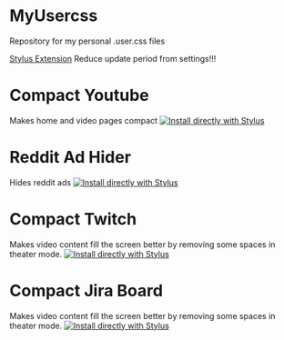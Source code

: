 # MyUsercss
Repository for my personal .user.css files

[Stylus Extension](https://add0n.com/stylus.html)
Reduce update period from settings!!!

# Compact Youtube
Makes home and video pages compact
[![Install directly with Stylus](https://img.shields.io/badge/Install%20directly%20with-Stylus-00adad.svg)](https://aytackydln.github.io/MyUsercss/youtube.user.css)

# Reddit Ad Hider
Hides reddit ads
[![Install directly with Stylus](https://img.shields.io/badge/Install%20directly%20with-Stylus-00adad.svg)](https://aytackydln.github.io/MyUsercss/reddit.user.css)

# Compact Twitch
Makes video content fill the screen better by removing some spaces in theater mode.
[![Install directly with Stylus](https://img.shields.io/badge/Install%20directly%20with-Stylus-00adad.svg)](https://aytackydln.github.io/MyUsercss/twitch.user.css)

# Compact Jira Board
Makes video content fill the screen better by removing some spaces in theater mode.
[![Install directly with Stylus](https://img.shields.io/badge/Install%20directly%20with-Stylus-00adad.svg)](https://aytackydln.github.io/MyUsercss/jira.user.css)
